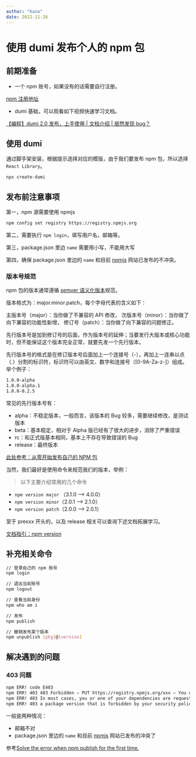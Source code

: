 ```yaml
---
author: "Kano"
date: 2022-11-26
---
```


# 使用 dumi 发布个人的 npm 包


<!-- <VideoLink bvId="BV1RK41197eA">【编程】基于 dumi 2.0 发布属于个人的 npm 包 | 造轮子必备技能 | 手把手 publish | 提供文档开箱即用 B 站视频传送门</VideoLink> -->

## 前期准备

- 一个 npm 账号，如果没有的话需要自行注册。

[npm 注册地址](https://www.npmjs.com/signup)

- dumi 基础，可以观看如下视频快速学习文档。

[【编程】dumi 2.0 发布，上手使用 | 文档介绍 | 居然发现 bug？](https://www.bilibili.com/video/BV1KG4y1Z7ZX/)

## 使用 dumi
通过脚手架安装，根据提示选择对应的模版，由于我们要发布 npm 包，所以选择 `React Library`。

```sh
npx create-dumi
```

## 发布前注意事项

第一，npm 源需要使用 npmjs

```sh
npm config set registry https://registry.npmjs.org
```

第二，需要执行 `npm login`，填写用户名，邮箱等。

第三，package.json 里边 `name` 需要用小写，不能用大写

第四，确保 package.json 里边的 `name` 和目前 [npmjs](https://www.npmjs.com/) 网站已发布的不冲突。

### 版本号规范

npm 包的版本通常遵循 [semver 语义化版本](https://semver.org/lang/zh-CN/)规范。

版本格式为：major.minor.patch，每个字母代表的含义如下：

主版本号（major）：当你做了不兼容的 API 修改，
次版本号（minor）：当你做了向下兼容的功能性新增，
修订号（patch）：当你做了向下兼容的问题修正。

先行版本号是加到修订号的后面，作为版本号的延伸；当要发行大版本或核心功能时，但不能保证这个版本完全正常，就要先发一个先行版本。

先行版本号的格式是在修订版本号后面加上一个连接号（-），再加上一连串以点（.）分割的标识符，标识符可以由英文、数字和连接号（[0-9A-Za-z-]）组成。举个例子：

```sh
1.0​​.0-alpha
1.0.0-alpha.1
1.0.0-0.2.5
```

常见的先行版本号有：

- alpha：不稳定版本，一般而言，该版本的 Bug 较多，需要继续修改，是测试版本
- beta：基本稳定，相对于 Alpha 版已经有了很大的进步，消除了严重错误
- rc：和正式版基本相同，基本上不存在导致错误的 Bug
- release：最终版本

[此处参考：从零开始发布自己的 NPM 包](https://juejin.cn/post/7052307032971411463)


当然，我们最好是使用命令来规范我们的版本，举例：


> 以下主要介绍常用的几个命令

- `npm version major` （3.1.0 --> 4.0.0）
- `npm version minor`（2.0.1 --> 2.1.0）
- `npm version patch`（2.0.0 --> 2.0.1）

至于 prexxx 开头的，以及 release 相关可以查询下述文档拓展学习。


[文档指引：npm version](https://www.npmjs.cn/cli/version/)


## 补充相关命令

```sh
// 登录自己的 npm 账号
npm login

// 退出当前账号
npm logout

// 查看当前身份
npm who am i

// 发布
npm publish

// 撤销发布某个版本
npm unpublish [pkg]@[version]
```

## 解决遇到的问题

### 403 问题

```sh
npm ERR! code E403
npm ERR! 403 403 Forbidden — PUT https://registry.npmjs.org/xxx — You do not have permission to publish xxx. Are you logged in as the correct user?
npm ERR! 403 In most cases, you or one of your dependencies are requesting
npm ERR! 403 a package version that is forbidden by your security policy.
```

一般是两种情况：

- 邮箱不对
- package.json 里边的 `name` 和目前 [npmjs](https://www.npmjs.com/) 网站已发布的冲突了

参考[Solve the error when npm publish for the first time.](https://medium.com/@su_bak/solve-the-error-when-npm-publish-for-the-first-time-a4cca150f379)